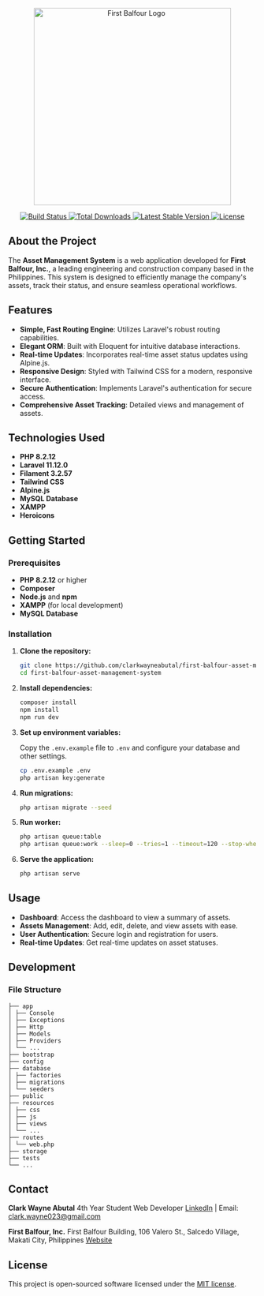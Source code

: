 <p align="center"><a href="https://www.firstbalfour.com" target="_blank"><img src="https://bmm.firstbalfour.com/image/logo.gif" width="400" alt="First Balfour Logo"></a></p>

<p align="center">
  <a href="https://github.com/clarkwayneabutal/first-balfour-asset-management-system/actions">
    <img src="https://github.com/laravel/framework/workflows/tests/badge.svg" alt="Build Status">
  </a>
  <a href="https://packagist.org/packages/laravel/framework">
    <img src="https://img.shields.io/packagist/dt/laravel/framework" alt="Total Downloads">
  </a>
  <a href="https://packagist.org/packages/laravel/framework">
    <img src="https://img.shields.io/packagist/v/laravel/framework" alt="Latest Stable Version">
  </a>
  <a href="https://packagist.org/packages/laravel/framework">
    <img src="https://img.shields.io/packagist/l/laravel/framework" alt="License">
  </a>
</p>

## About the Project

The **Asset Management System** is a web application developed for **First Balfour, Inc.**, a leading engineering and construction company based in the Philippines. This system is designed to efficiently manage the company's assets, track their status, and ensure seamless operational workflows.

## Features

-   **Simple, Fast Routing Engine**: Utilizes Laravel's robust routing capabilities.
-   **Elegant ORM**: Built with Eloquent for intuitive database interactions.
-   **Real-time Updates**: Incorporates real-time asset status updates using Alpine.js.
-   **Responsive Design**: Styled with Tailwind CSS for a modern, responsive interface.
-   **Secure Authentication**: Implements Laravel's authentication for secure access.
-   **Comprehensive Asset Tracking**: Detailed views and management of assets.

## Technologies Used

-   **PHP 8.2.12**
-   **Laravel 11.12.0**
-   **Filament 3.2.57**
-   **Tailwind CSS**
-   **Alpine.js**
-   **MySQL Database**
-   **XAMPP**
-   **Heroicons**

## Getting Started

### Prerequisites

-   **PHP 8.2.12** or higher
-   **Composer**
-   **Node.js** and **npm**
-   **XAMPP** (for local development)
-   **MySQL Database**

### Installation

1. **Clone the repository:**

    ```bash
    git clone https://github.com/clarkwayneabutal/first-balfour-asset-management-system.git
    cd first-balfour-asset-management-system
    ```

2. **Install dependencies:**

    ```bash
    composer install
    npm install
    npm run dev
    ```

3. **Set up environment variables:**

    Copy the `.env.example` file to `.env` and configure your database and other settings.

    ```bash
    cp .env.example .env
    php artisan key:generate
    ```

4. **Run migrations:**

    ```bash
    php artisan migrate --seed
    ```

5. **Run worker:**

    ```bash
    php artisan queue:table
    php artisan queue:work --sleep=0 --tries=1 --timeout=120 --stop-when-empty
    ```

5. **Serve the application:**

    ```bash
    php artisan serve
    ```

## Usage

-   **Dashboard**: Access the dashboard to view a summary of assets.
-   **Assets Management**: Add, edit, delete, and view assets with ease.
-   **User Authentication**: Secure login and registration for users.
-   **Real-time Updates**: Get real-time updates on asset statuses.

## Development

### File Structure

```
├── app
│ ├── Console
│ ├── Exceptions
│ ├── Http
│ ├── Models
│ ├── Providers
│ └── ...
├── bootstrap
├── config
├── database
│ ├── factories
│ ├── migrations
│ └── seeders
├── public
├── resources
│ ├── css
│ ├── js
│ ├── views
│ └── ...
├── routes
│ └── web.php
├── storage
├── tests
└── ...
```

## Contact

**Clark Wayne Abutal**
4th Year Student Web Developer
[LinkedIn](https://www.linkedin.com/in/clark-wayne-abutal-1005001aa/) | Email: clark.wayne023@gmail.com

**First Balfour, Inc.**
First Balfour Building, 106 Valero St., Salcedo Village, Makati City, Philippines
[Website](https://www.firstbalfour.com)

## License

This project is open-sourced software licensed under the [MIT license](https://opensource.org/licenses/MIT).
